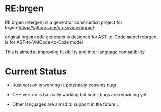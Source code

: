 # RE:brgen

RE:brgen (rebrgen) is a generator construction project for brgen(https://github.com/on-keyday/brgen)

original brgen code generator is designed for AST-to-Code model
rebrgen is for AST-to-VMCode-to-Code model

This is aimed at improving flexibility and inter-language compatibility

# Current Status

- Rust version is working (it potentially contains bug)
- C++ version is basically working but some bugs are remaining yet

- Other languages are aimed to support in the future...
